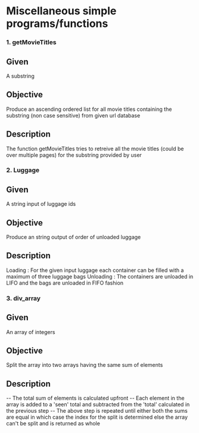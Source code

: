 # Miscellaneous simple programs/functions

### 1. getMovieTitles
## Given
A substring

## Objective
Produce an ascending ordered list for all movie titles containing the substring (non case sensitive) from given url database

## Description
The function getMovieTitles tries to retreive all the movie titles (could be over multiple pages) for the substring provided by user

### 2. Luggage
## Given
A string input of luggage ids

## Objective
Produce an string output of order of unloaded luggage

## Description
Loading :
  For the given input luggage each container can be filled with a maximum of three luggage bags
 Unloading :
  The containers are unloaded in LIFO and the bags are unloaded in FIFO fashion

### 3. div_array
## Given 
An array of integers

## Objective
Split the array into two arrays having the same sum of elements

## Description
-- The total sum of elements is calculated upfront
-- Each element in the array is added to a 'seen' total and subtracted from the 'total'  calculated in the previous step
-- The above step is repeated until either both the sums are equal in which case the index for the split is determined else the array can't be split and is returned as whole

